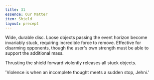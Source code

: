 ```yaml
---
title: 31
essence: Our Matter
item: Shield
layout: precept
---
```


Wide, durable disc. Loose objects passing the event horizon become invariably stuck, requiring incredible force to remove. Effective for disarming opponents, though the user's own strength must be able to support the additional mass.

Thrusting the shield forward violently releases all stuck objects.

'Violence is when an incomplete thought meets a sudden stop, Jehni.'

